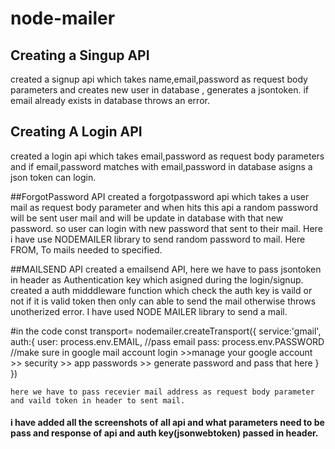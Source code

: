 # node-mailer

## Creating a Singup API
  created a signup api which takes name,email,password as request body parameters and creates new user in database , generates a jsontoken. if email already exists
  in database throws an error.
 
 
## Creating A Login API
 created a login api which takes email,password as request body parameters and if email,password matches with email,password in database asigns a json token can login.
 
 
##ForgotPassword API
 created a forgotpassword api which takes a user mail as request body parameter and when hits this api a random password will be sent user mail and will be update in
 database with that new password. so user can login with new password that sent to their mail.
 Here i have use NODEMAILER library to send random password to mail. Here FROM, To mails needed to specified.
 
 
##MAILSEND API
   created a emailsend API, here we have to pass jsontoken in header as Authentication key which asigned during the login/signup. created a auth midddleware function which
   check the auth key is vaild or not if it is valid token then only can able to send the mail otherwise throws unotherized error.
   I have used NODE MAILER library to send a mail.

   #in the code
    const transport= nodemailer.createTransport({
              service:'gmail',
              auth:{
                  user: process.env.EMAIL,  //pass email
                  pass: process.env.PASSWORD  //make sure in google mail account login >>manage your google account >> security >> app passwords >> generate password and pass that here
              }
          })

    here we have to pass recevier mail address as request body parameter and vaild token in header to sent mail.



#### i have added all the screenshots of all api and what parameters need to be pass and response of api and auth key(jsonwebtoken) passed in header.
